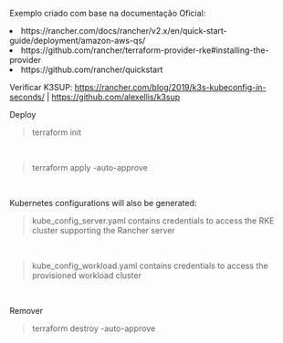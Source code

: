 Exemplo criado com base na documentação Oficial: 

<li> https://rancher.com/docs/rancher/v2.x/en/quick-start-guide/deployment/amazon-aws-qs/

<li> https://github.com/rancher/terraform-provider-rke#installing-the-provider

<li> https://github.com/rancher/quickstart

Verificar K3SUP: https://rancher.com/blog/2019/k3s-kubeconfig-in-seconds/ | https://github.com/alexellis/k3sup

Deploy

> terraform init
<br>

> terraform apply -auto-approve
<br>

Kubernetes configurations will also be generated:

> kube_config_server.yaml contains credentials to access the RKE cluster supporting the Rancher server
<br>

> kube_config_workload.yaml contains credentials to access the provisioned workload cluster
<br>

Remover

> terraform destroy -auto-approve
